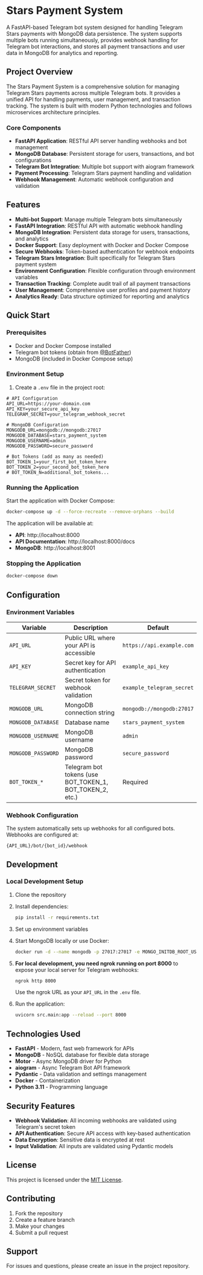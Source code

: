 # Stars Payment System

A FastAPI-based Telegram bot system designed for handling Telegram Stars payments with MongoDB data persistence. The system supports multiple bots running simultaneously, provides webhook handling for Telegram bot interactions, and stores all payment transactions and user data in MongoDB for analytics and reporting.

## Project Overview

The Stars Payment System is a comprehensive solution for managing Telegram Stars payments across multiple Telegram bots. It provides a unified API for handling payments, user management, and transaction tracking. The system is built with modern Python technologies and follows microservices architecture principles.

### Core Components

- **FastAPI Application**: RESTful API server handling webhooks and bot management
- **MongoDB Database**: Persistent storage for users, transactions, and bot configurations
- **Telegram Bot Integration**: Multiple bot support with aiogram framework
- **Payment Processing**: Telegram Stars payment handling and validation
- **Webhook Management**: Automatic webhook configuration and validation

## Features

- **Multi-bot Support**: Manage multiple Telegram bots simultaneously
- **FastAPI Integration**: RESTful API with automatic webhook handling
- **MongoDB Integration**: Persistent data storage for users, transactions, and analytics
- **Docker Support**: Easy deployment with Docker and Docker Compose
- **Secure Webhooks**: Token-based authentication for webhook endpoints
- **Telegram Stars Integration**: Built specifically for Telegram Stars payment system
- **Environment Configuration**: Flexible configuration through environment variables
- **Transaction Tracking**: Complete audit trail of all payment transactions
- **User Management**: Comprehensive user profiles and payment history
- **Analytics Ready**: Data structure optimized for reporting and analytics

## Quick Start

### Prerequisites

- Docker and Docker Compose installed
- Telegram bot tokens (obtain from [@BotFather](https://t.me/botfather))
- MongoDB (included in Docker Compose setup)

### Environment Setup

1. Create a `.env` file in the project root:

```env
# API Configuration
API_URL=https://your-domain.com
API_KEY=your_secure_api_key
TELEGRAM_SECRET=your_telegram_webhook_secret

# MongoDB Configuration
MONGODB_URL=mongodb://mongodb:27017
MONGODB_DATABASE=stars_payment_system
MONGODB_USERNAME=admin
MONGODB_PASSWORD=secure_password

# Bot Tokens (add as many as needed)
BOT_TOKEN_1=your_first_bot_token_here
BOT_TOKEN_2=your_second_bot_token_here
# BOT_TOKEN_N=additional_bot_tokens...
```

### Running the Application

Start the application with Docker Compose:

```bash
docker-compose up -d --force-recreate --remove-orphans --build
```

The application will be available at:
- **API**: http://localhost:8000
- **API Documentation**: http://localhost:8000/docs
- **MongoDB**: http://localhost:8001

### Stopping the Application

```bash
docker-compose down
```

## Configuration

### Environment Variables

| Variable | Description | Default |
|----------|-------------|---------|
| `API_URL` | Public URL where your API is accessible | `https://api.example.com` |
| `API_KEY` | Secret key for API authentication | `example_api_key` |
| `TELEGRAM_SECRET` | Secret token for webhook validation | `example_telegram_secret` |
| `MONGODB_URL` | MongoDB connection string | `mongodb://mongodb:27017` |
| `MONGODB_DATABASE` | Database name | `stars_payment_system` |
| `MONGODB_USERNAME` | MongoDB username | `admin` |
| `MONGODB_PASSWORD` | MongoDB password | `secure_password` |
| `BOT_TOKEN_*` | Telegram bot tokens (use BOT_TOKEN_1, BOT_TOKEN_2, etc.) | Required |

### Webhook Configuration

The system automatically sets up webhooks for all configured bots. Webhooks are configured at:
```
{API_URL}/bot/{bot_id}/webhook
```

## Development

### Local Development Setup

1. Clone the repository
2. Install dependencies:
   ```bash
   pip install -r requirements.txt
   ```
3. Set up environment variables
4. Start MongoDB locally or use Docker:
   ```bash
   docker run -d --name mongodb -p 27017:27017 -e MONGO_INITDB_ROOT_USERNAME=admin -e MONGO_INITDB_ROOT_PASSWORD=secure_password mongo:latest
   ```
5. **For local development, you need ngrok running on port 8000** to expose your local server for Telegram webhooks:
   ```bash
   ngrok http 8000
   ```
   Use the ngrok URL as your `API_URL` in the `.env` file.

6. Run the application:
   ```bash
   uvicorn src.main:app --reload --port 8000
   ```

## Technologies Used

- **FastAPI** - Modern, fast web framework for APIs
- **MongoDB** - NoSQL database for flexible data storage
- **Motor** - Async MongoDB driver for Python
- **aiogram** - Async Telegram Bot API framework
- **Pydantic** - Data validation and settings management
- **Docker** - Containerization
- **Python 3.11** - Programming language

## Security Features

- **Webhook Validation**: All incoming webhooks are validated using Telegram's secret token
- **API Authentication**: Secure API access with key-based authentication
- **Data Encryption**: Sensitive data is encrypted at rest
- **Input Validation**: All inputs are validated using Pydantic models

## License

This project is licensed under the [MIT License](LICENSE).

## Contributing

1. Fork the repository
2. Create a feature branch
3. Make your changes
6. Submit a pull request

## Support

For issues and questions, please create an issue in the project repository.
